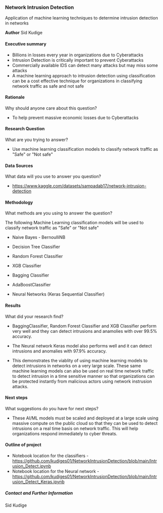 ### Network Intrusion Detection
Application of machine learning techniques to determine intrusion detection in networks

**Author**
Sid Kudige

#### Executive summary

- Billions in losses every year in organizations due to Cyberattacks
- Intrusion Detection is critically important to prevent Cyberattacks
- Commercially available IDS can detect many attacks but may miss some attacks 
- A machine learning approach to intrusion detection using classification can be a cost effective technique for organizations in classifying network traffic as safe and not safe

#### Rationale
Why should anyone care about this question?

- To help prevent massive economic losses due to Cyberattacks

#### Research Question
What are you trying to answer?

- Use machine learning classification models to classify network traffic as "Safe" or "Not safe"

#### Data Sources
What data will you use to answer you question?

- https://www.kaggle.com/datasets/sampadab17/network-intrusion-detection

#### Methodology
What methods are you using to answer the question?

The following Machine Learning classification models will be used to classify network traffic as "Safe" or "Not safe"

   - Naive Bayes - BernoulliNB
   
   - Decision Tree Classifier
   
   - Random Forest Classifier
   
   - XGB Classifier
   
   - Bagging Classifier
   
   - AdaBoostClassifier

   - Neural Networks (Keras Sequential Classifier)

#### Results
What did your research find?

- BaggingClassifier, Random Forest Classifier and XGB Classifier perform very well and they can detect intrusions and anamolies with over 99.5% accuracy.

- The Neural network Keras model also performs well and it can detect intrusions and anomalies with 97.9% accuracy. 

- This demonstrates the viablity of using machine learning models to detect intrusions in networks on a very large scale. These same machine learning models can also be used on real time network traffic to detect intrusion in a time sensitive manner so that organizations can be protected instantly from malicious actors using network instrusion attacks.

#### Next steps
What suggestions do you have for next steps?

- These AI/ML models must be scaled and deployed at a large scale using massive compute on the public cloud so that they can be used to detect intrusions on a real time basis on network traffic. This will help 
  organizations respond immediately to cyber threats.

#### Outline of project

- Notebook location for the classifiers - https://github.com/kudiges01/NetworkIntrusionDetection/blob/main/Intrusion_Detect.ipynb
- Notebook location for the Neural network - https://github.com/kudiges01/NetworkIntrusionDetection/blob/main/Intrusion_Detect_Keras.ipynb

##### Contact and Further Information
Sid Kudige 
